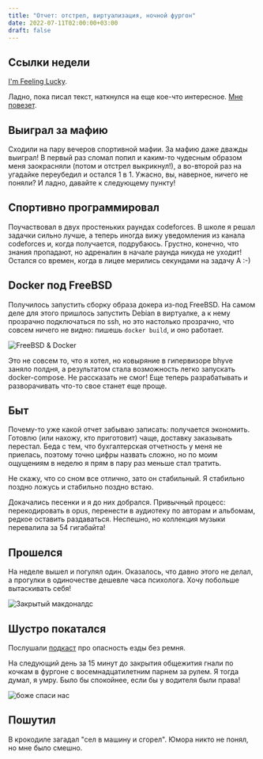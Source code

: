 ```yaml
---
title: "Отчет: отстрел, виртуализация, ночной фургон"
date: 2022-07-11T02:00:00+03:00
draft: false
---
```


## Ссылки недели

[I'm Feeling Lucky](https://symphonyinacid.net/).

Ладно, пока писал текст, наткнулся на еще кое-что интересное. [Мне
повезет](https://youtu.be/UNNgzVtku84/).

## Выиграл за мафию

Сходили на пару вечеров спортивной мафии. За мафию даже дважды выиграл! В
первый раз сломал попил и каким-то чудесным образом меня заокрасняли (потом и
отстрел выкрикнул!), а во-второй раз на угадайке переубедил и остался 1 в 1.
Ужасно, вы, наверное, ничего не поняли? И ладно, давайте к следующему пункту!

## Спортивно программировал

Поучаствовал в двух простеньких раундах codeforces. В школе я решал задачки
сильно лучше, а теперь иногда вижу уведомления из канала codeforces и, когда
получается, подрубаюсь. Грустно, конечно, что знания пропадают, но адреналин в
начале раунда никуда не уходит! Остался со времен, когда в лицее мерились
секундами на задачу A :-)

## Docker под FreeBSD

Получилось запустить сборку образа докера из-под FreeBSD. На самом деле для
этого пришлось запустить Debian в виртуалке, а к нему прозрачно подключаться по
ssh, но это настолько прозрачно, что совсем ничего не видно: пишешь `docker
build`, и оно работает.

![FreeBSD & Docker](freebsd-docker.webp "Ого, я могу сюда что-то писать, поэтому
теперь как автор xkcd буду оставлять пасхалки, хи-хи-хи.")

Это не совсем то, что я хотел, но ковыряние в гипервизоре bhyve заняло полдня,
а результатом стала возможность легко запускать docker-compose. Не рассказать
не смог! Еще теперь разрабатывать и разворачивать что-то свое станет еще проще.

## Быт

Почему-то уже какой отчет забываю записать: получается экономить. Готовлю (или
нахожу, кто приготовит) чаще, доставку заказывать перестал. Беда с тем, что
бухгалтерская отчетность у меня не приелась, поэтому точно цифры назвать
сложно, но по моим ощущениям в неделю я прям в пару раз меньше стал тратить.

Не скажу, что со сном все отлично, зато он стабильный. Я стабильно поздно
ложусь и стабильно поздно встаю.

Докачались песенки и я до них добрался. Привычный процесс: перекодировать в
opus, перенести в аудиотеку по авторам и альбомам, редкое оставить раздаваться.
Неспешно, но коллекция музыки перевалила за 54 гигабайта!

## Прошелся

На неделе вышел и погулял один. Оказалось, что давно этого не делал, а прогулки
в одиночестве дешевле часа психолога. Хочу побольше вытаскивать себя!

![Закрытый макдоналдс](mcdonalds.webp "Почему закрыт? Что случилось?")

## Шустро покатался

Послушали [подкаст](https://critmouse.ru/seatbelts/) про опасность езды без
ремня.

На следующий день за 15 минут до закрытия общежития гнали по кочкам в фургоне с
восемнадцатилетним парнем за рулем. Я тогда думал, я умру. Было бы спокойнее,
если бы у водителя были права!

![боже спаси нас](help.webp)

## Пошутил

В крокодиле загадал "сел в машину и сгорел". Юмора никто не понял, но мне было
смешно.
